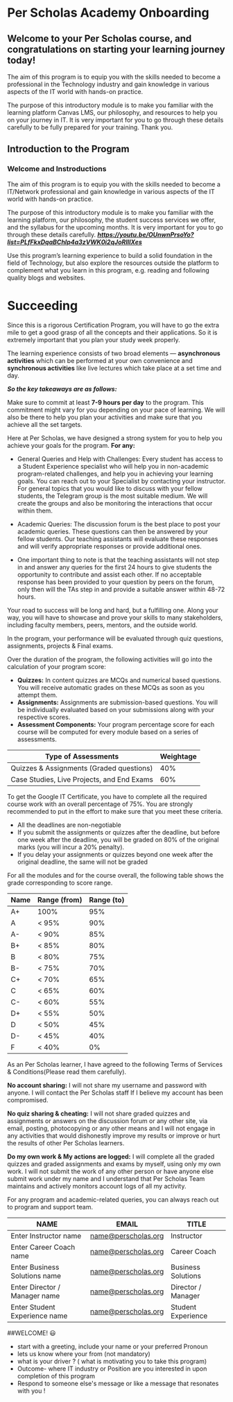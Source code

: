 # Per Scholas Academy Onboarding
## Welcome to your Per Scholas course, and congratulations on starting your learning journey today!
 
The aim of this program is to equip you with the skills needed to become a professional in the Technology industry and gain knowledge in various aspects of the IT world with hands-on practice. 

The purpose of this introductory module is to make you familiar with the learning platform Canvas LMS, our philosophy, and resources to help you on your journey in IT. It is very important for you to go through these details carefully to be fully prepared for your training. Thank you.

## Introduction to the Program
### Welcome and Instroductions
The aim of this program is to equip you with the skills needed to become a IT/Network professional and gain knowledge in various aspects of the IT world with hands-on practice. 

The purpose of this introductory module is to make you familiar with the learning platform, our philosophy, the student success services we offer, and the syllabus for the upcoming months. It is very important for you to go through these details carefully.
***https://youtu.be/OUnwnPrsoYo?list=PLfFkxDqaBChlp4a3zVWK0i2qJoRlIlXes***

Use this program’s learning experience to build a solid foundation in the field of Technology, but also explore the resources outside the platform to complement what you learn in this program, e.g. reading and following quality blogs and websites.

# Succeeding
Since this is a rigorous Certification Program, you will have to go the extra mile to get a good grasp of all the concepts and their applications. So it is extremely important that you plan your study week properly. 
 
The learning experience consists of two broad elements — **asynchronous activities** which can be performed at your own convenience and **synchronous activities** like live lectures which take place at a set time and day.

***So the key takeaways are as follows:***

Make sure to commit at least **7-9 hours per day** to the program. This commitment might vary for you depending on your pace of learning. We will also be there to help you plan your activities and make sure that you achieve all the set targets.

Here at Per Scholas, we have designed a strong system for you to help you achieve your goals for the program. 
**For any:**

* General Queries and Help with Challenges: Every student has access to a Student Experience specialist who will help you in non-academic program-related challenges, and help you in achieving your learning goals. You can reach out to your Specialist by contacting your instructor.
For general topics that you would like to discuss with your fellow students, the Telegram group is the most suitable medium. We will create the groups and also be monitoring the interactions that occur within them.

* Academic Queries: The discussion forum is the best place to post your academic queries. These questions can then be answered by your fellow students. Our teaching assistants will evaluate these responses and will verify appropriate responses or provide additional ones.

* One important thing to note is that the teaching assistants will not step in and answer any queries for the first 24 hours to give students the opportunity to contribute and assist each other. If no acceptable response has been provided to your question by peers on the forum, only then will the TAs step in and provide a suitable answer within 48-72 hours.

Your road to success will be long and hard, but a fulfilling one. Along your way, you will have to showcase and prove your skills to many stakeholders, including faculty members, peers, mentors, and the outside world. 

In the program, your performance will be evaluated through quiz questions, assignments, projects & Final exams. 

Over the duration of the program, the following activities will go into the calculation of your program score:

* **Quizzes:** In content quizzes are MCQs and numerical based questions. You will receive automatic grades on these MCQs as soon as you attempt them.
* **Assignments:** Assignments are submission-based questions. You will be individually evaluated based on your submissions along with your respective scores.
* **Assessment Components:** Your program percentage score for each course will be computed for every module based on a series of assessments.

| **Type of Assessments**                            |   **Weightage**               |
|----------------------------------------------------|-------------------------------|
| Quizzes & Assignments (Graded questions)           |       	40%                    |
| Case Studies, Live Projects, and End Exams         |      	60%                    |

To get the Google IT Certificate, you have to complete all the required course work with an overall percentage of 75%. You are strongly recommended to put in the effort to make sure that you meet these criteria.

* All the deadlines are non-negotiable
* If you submit the assignments or quizzes after the deadline, but before one week after the deadline, you will be graded on 80% of the original marks (you will incur a 20% penalty).
* If you delay your assignments or quizzes beyond one week after the original deadline, the same will not be graded

For all the modules and for the course overall, the following table shows the grade corresponding to score range.

|    **Name**       |  	**Range (from)**  	|   **Range (to)**     |
|-------------------|-----------------------|----------------------|
|      A+	          |      100%	            |        95%           |
|      A	          |     < 95%	            |        90%           |
|      A-	          |     < 90%             |        85%           |
|      B+           |     < 85%	            |        80%           |
|      B	          |     < 80%	            |        75%           |
|      B-	          |     < 75%	            |        70%           |
|      C+	          |     < 70%	            |        65%           |
|      C	          |     < 65%	            |        60%           |
|      C-	          |     < 60%	            |        55%           |
|      D+	          |     < 55%	            |        50%           |
|      D	          |     < 50%	            |        45%           |
|      D-	          |     < 45%	            |        40%           |
|      F	          |     < 40%	            |         0%           |


As an Per Scholas learner, I have agreed to the following Terms of Services & Conditions(Please read them carefully).

**No account sharing:** I will not share my username and password with anyone. I will contact the Per Scholas staff If I believe my account has been compromised.

**No quiz sharing & cheating:** I will not share graded quizzes and assignments or answers on the discussion forum or any other site, via email, posting, photocopying or any other means and I will not engage in any activities that would dishonestly improve my results or improve or hurt the results of other Per Scholas learners.

**Do my own work & My actions are logged:** I will complete all the graded quizzes and graded assignments and exams by myself, using only my own work. I will not submit the work of any other person or have anyone else submit work under my name and I understand that Per Scholas Team maintains and actively monitors account logs of all my activity.

For any program and academic-related queries, you can always reach out to program and support team.

| **NAME**   | 	**EMAIL**   |	**TITLE**  |
|------------|--------------|------------|
| Enter Instructor name | name@perscholas.org  |	Instructor  |
| Enter Career Coach name | name@perscholas.org  |	Career Coach |
| Enter Business Solutions name | name@perscholas.org  |	Business Solutions |
| Enter Director / Manager name | name@perscholas.org  |	Director / Manager  |
| Enter Student Experience name  | name@perscholas.org  | 	Student Experience  |

##WELCOME! 😃
* start with a greeting, include your name or your preferred Pronoun
* lets us know where your from (not mandatory)
* what is your driver ? ( what is motivating you to take this program)
* Outcome- where IT industry or Position are you interested in upon completion of this program
* Respond to someone else's message or like a message that resonates with you ! 
